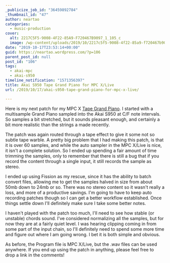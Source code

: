 ```yaml
---
_publicize_job_id: "36459892784"
_thumbnail_id: "47"
author: neartao
categories:
  - music-production
cover:
  alt: 2217C5F5-9008-4F22-85A9-F720467B9097_1_105_c
  image: /wp-content/uploads/2019/10/2217c5f5-9008-4f22-85a9-f720467b9097_1_105_c.jpeg
date: "2019-10-17T23:53:14+00:00"
guid: https://neartao.wordpress.com/?p=106
parent_post_id: null
post_id: "106"
tags:
  - akai-mpc
  - akai-s950
timeline_notification: "1571356397"
title: Akai S950 Tape Grand Piano for MPC X/Live
url: /2019/10/17/akai-s950-tape-grand-piano-for-mpc-x-live/

---
```

Here is my next patch for my MPC X [Tape Grand Piano](/wp-content/uploads/2019/10/nt-tape-grand-piano.zip). I started with a multisample Grand Piano sampled into the Akai S950 at C/F note intervals. So samples a bit stretched, but it sounds pleasant enough, and certainly a bit more realistic than the strings a made recently.

The patch was again routed through a tape effect to give it some not so subtle tape warble. A pretty big problem that I had making this patch, is that it is over 60 samples, and while the auto sampler in the MPC X/Live is nice, it isn't a complete solution. So I ended up spending a fair amount of time trimming the samples, only to remember that there is still a bug that if you record the content through a single input, it still records the sample as stereo.

I ended up using Fission as my rescue, since it has the ability to batch convert files, allowing me to get the samples halved in size from about 50mb down to 24mb or so. There was no stereo content so it wasn't really a loss, and more of a productive savings. I'm going to have to keep auto recording patches though so I can get a better workflow established. Once things settle down I'll definitely make sure I take some better notes.

I haven't played with the patch too much, I'll need to see how stable (or unstable) chords sound. I've considered normalizing all the samples, but for now they are at a fairly quiet level. I was hearing clipping coming in from some part of the input chain, so I'll definitely need to spend some more time and figure out where I am going wrong. I bet it is both simple and obvious.

As before, the Program file is MPC X/Live, but the .wav files can be used anywhere. If you end up using the patch in anything, please feel free to drop a link in the comments!

